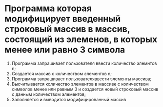 # Программа которая модифицирует введенный строковый массив в массив, состоящий из элеменов, в которых менее или равно 3 символа 

1. Программа запрашивает пользователя ввести количество элемнтов n;
2. Создается массив с количеством элементов n;
3. Программа запрашивает пользователяввести элементы массива;
4. Высчитывается количество элементов в массиве с количеством символов менее или равным 3 и создается новый строковый массив с данным количеством элементов;
5. Заполняется и выводится модифицированный массив
